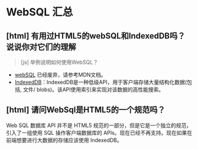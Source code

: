 # WebSQL 汇总

## [html] 有用过HTML5的webSQL和IndexedDB吗？说说你对它们的理解

> [js] 举例说明如何使用WebSQL？

- [webSQL](https://developer.mozilla.org/zh-CN/docs/Web/API/IndexedDB_API/Basic_Concepts_Behind_IndexedDB) 已经废弃，请参考MDN文档。
- [IndexedDB](https://developer.mozilla.org/zh-CN/docs/Web/API/IndexedDB_API)：IndexedDB是一种低级API，用于客户端存储大量结构化数据(包括, 文件/ blobs)。该API使用索引来实现对该数据的高性能搜索。 

## [html] 请问WebSql是HTML5的一个规范吗？

Web SQL 数据库 API 并不是 HTML5 规范的一部分，但是它是一个独立的规范，引入了一组使用 SQL 操作客户端数据库的 APIs。现在已经不再支持。现在如果在前端想要进行大数据的存储应该使用 IndexedDB。
